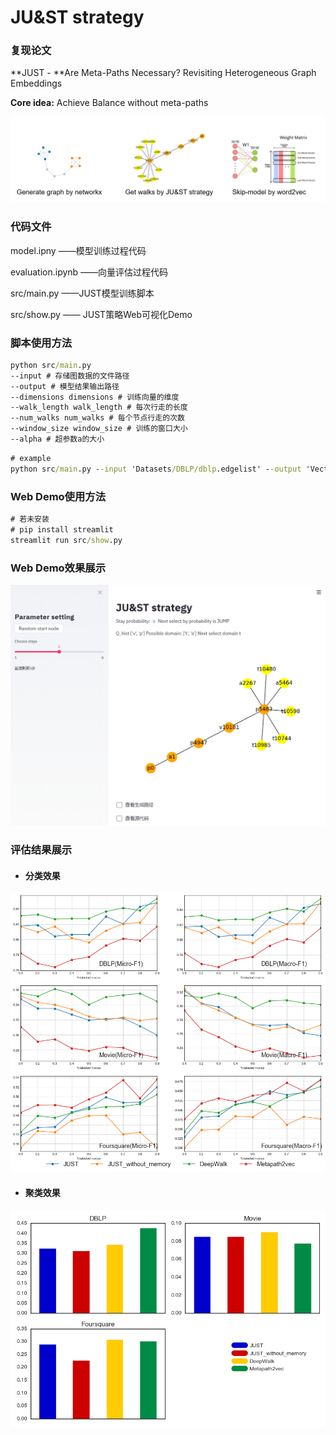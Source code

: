 # **JU&ST strategy** 

### 复现论文

**JUST - **Are Meta-Paths Necessary? Revisiting Heterogeneous Graph Embeddings

**Core idea:** Achieve Balance without meta-paths

![web_demo](img/steps.png)





### 代码文件

model.ipny ——模型训练过程代码

evaluation.ipynb ——向量评估过程代码

src/main.py ——JUST模型训练脚本

src/show.py —— JUST策略Web可视化Demo



### 脚本使用方法

```cmd
python src/main.py 
--input # 存储图数据的文件路径
--output # 模型结果输出路径
--dimensions dimensions # 训练向量的维度 
--walk_length walk_length # 每次行走的长度
--num_walks num_walks # 每个节点行走的次数
--window_size window_size # 训练的窗口大小
--alpha # 超参数a的大小
```

~~~cmd
# example
python src/main.py --input 'Datasets/DBLP/dblp.edgelist' --output 'Vectorfile/JUST/test.embeddings' --dimensions  128 --walk_length 100 --num_walks 10 --window_size 10 --alpha 0.5
~~~





### Web Demo使用方法

~~~cmd
# 若未安装
# pip install streamlit 
streamlit run src/show.py
~~~



### Web Demo效果展示

![web_demo](img/web_demo.png)



### 评估结果展示

* #### 分类效果

![web_demo](img/rate.png)





* #### 聚类效果

![web_demo](img/NMI.png)

